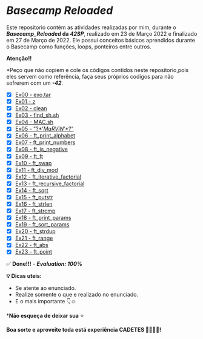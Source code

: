 # _Basecamp Reloaded_

Este repositorio contém as atividades realizadas por mim, durante o **_Basecamp_Reloaded_ da _42SP_**, realizado em 23 de Março 2022 e finalizado em 27 de Março de 2022. Ele possui conceitos básicos aprendidos durante o Basecamp como funções, loops, ponteiros entre outros.

**Atenção!!**

*Peço que não copiem e cole os códigos contidos neste repositorio,pois eles servem como referência, faça seus próprios codigos para não sofrerem com um **_-42_**.

* [x] [Ex00 - exo.tar](https://github.com/luciana-pereira/basecamp-reloaded/tree/master/evaluated/ex00)
* [x] [Ex01 - z](https://github.com/luciana-pereira/basecamp-reloaded/tree/master/evaluated/ex01)
* [x] [Ex02 - clean](https://github.com/luciana-pereira/basecamp-reloaded/tree/master/evaluated/ex02)
* [x] [Ex03 - find_sh.sh](https://github.com/luciana-pereira/basecamp-reloaded/tree/master/evaluated/ex03)
* [x] [Ex04 - MAC.sh](https://github.com/luciana-pereira/basecamp-reloaded/tree/master/evaluated/ex04)
* [x] [Ex05 - "\?$*’MaRViN’*$?\"](https://github.com/luciana-pereira/basecamp-reloaded/tree/master/evaluated/ex05)
* [x] [Ex06 - ft_print_alphabet](https://github.com/luciana-pereira/basecamp-reloaded/tree/master/evaluated/ex06)
* [x] [Ex07 - ft_print_numbers](https://github.com/luciana-pereira/basecamp-reloaded/tree/master/evaluated/ex07)
* [x] [Ex08 - ft_is_negative](https://github.com/luciana-pereira/basecamp-reloaded/tree/master/evaluated/ex08)
* [x] [Ex09 - ft_ft](https://github.com/luciana-pereira/basecamp-reloaded/tree/master/evaluated/ex09)
* [x] [Ex10 - ft_swap](https://github.com/luciana-pereira/basecamp-reloaded/tree/master/evaluated/ex10)
* [x] [Ex11 - ft_div_mod](https://github.com/luciana-pereira/basecamp-reloaded/tree/master/evaluated/ex11)
* [x] [Ex12 - ft_iterative_factorial](https://github.com/luciana-pereira/basecamp-reloaded/tree/master/evaluated/ex12)
* [x] [Ex13 - ft_recursive_factorial](https://github.com/luciana-pereira/basecamp-reloaded/tree/master/evaluated/ex13)
* [x] [Ex14 - ft_sqrt](https://github.com/luciana-pereira/basecamp-reloaded/tree/master/evaluated/ex14)
* [x] [Ex15 - ft_putstr](https://github.com/luciana-pereira/basecamp-reloaded/tree/master/evaluated/ex15)
* [x] [Ex16 - ft_strlen](https://github.com/luciana-pereira/basecamp-reloaded/tree/master/evaluated/ex16)
* [x] [Ex17 - ft_strcmp](https://github.com/luciana-pereira/basecamp-reloaded/tree/master/evaluated/ex17)
* [x] [Ex18 - ft_print_params](https://github.com/luciana-pereira/basecamp-reloaded/tree/master/evaluated/ex18)
* [x] [Ex19 - ft_sort_params](https://github.com/luciana-pereira/basecamp-reloaded/tree/master/evaluated/ex19)
* [x] [Ex20 - ft_strdup](https://github.com/luciana-pereira/basecamp-reloaded/tree/master/evaluated/ex20)
* [x] [Ex21 - ft_range](https://github.com/luciana-pereira/basecamp-reloaded/tree/master/evaluated/ex21)
* [x] [Ex22 - ft_abs](https://github.com/luciana-pereira/basecamp-reloaded/tree/master/evaluated/ex22)
* [x] [Ex23 - ft_point](https://github.com/luciana-pereira/basecamp-reloaded/tree/master/evaluated/ex23)

✅ **Done!!!** - **_Evaluation: 100%_**

**💡 Dicas uteis:**
- Se atente ao enunciado.
- Realize somente o que e realizado no enunciado.
- E o mais importante 👇☺️

***Não esqueça de deixar sua** ⭐

**Boa sorte e aproveite toda está experiência CADETES 👩‍🚀👨‍🚀!**

